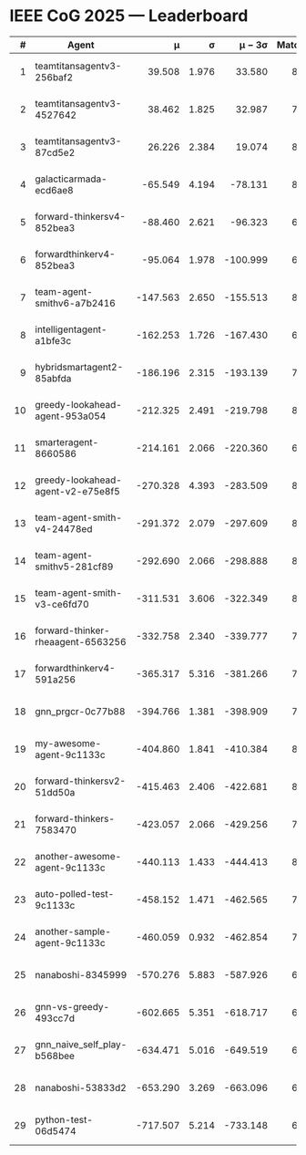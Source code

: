 # IEEE CoG 2025 — Leaderboard

| # | Agent | μ | σ | μ − 3σ | Matches | Updated |
|---:|---|---:|---:|---:|---:|---|
| 1 | teamtitansagentv3-256baf2 | 39.508 | 1.976 | 33.580 | 8420 | 2025-08-20 09:41 |
| 2 | teamtitansagentv3-4527642 | 38.462 | 1.825 | 32.987 | 7774 | 2025-08-20 09:41 |
| 3 | teamtitansagentv3-87cd5e2 | 26.226 | 2.384 | 19.074 | 8766 | 2025-08-20 09:41 |
| 4 | galacticarmada-ecd6ae8 | -65.549 | 4.194 | -78.131 | 8220 | 2025-08-20 09:41 |
| 5 | forward-thinkersv4-852bea3 | -88.460 | 2.621 | -96.323 | 6972 | 2025-08-20 09:41 |
| 6 | forwardthinkerv4-852bea3 | -95.064 | 1.978 | -100.999 | 6687 | 2025-08-20 09:41 |
| 7 | team-agent-smithv6-a7b2416 | -147.563 | 2.650 | -155.513 | 8080 | 2025-08-20 09:41 |
| 8 | intelligentagent-a1bfe3c | -162.253 | 1.726 | -167.430 | 6840 | 2025-08-20 09:41 |
| 9 | hybridsmartagent2-85abfda | -186.196 | 2.315 | -193.139 | 7510 | 2025-08-20 09:41 |
| 10 | greedy-lookahead-agent-953a054 | -212.325 | 2.491 | -219.798 | 8024 | 2025-08-20 09:41 |
| 11 | smarteragent-8660586 | -214.161 | 2.066 | -220.360 | 6983 | 2025-08-20 09:41 |
| 12 | greedy-lookahead-agent-v2-e75e8f5 | -270.328 | 4.393 | -283.509 | 8004 | 2025-08-20 09:41 |
| 13 | team-agent-smith-v4-24478ed | -291.372 | 2.079 | -297.609 | 8782 | 2025-08-20 09:41 |
| 14 | team-agent-smithv5-281cf89 | -292.690 | 2.066 | -298.888 | 8360 | 2025-08-20 09:41 |
| 15 | team-agent-smith-v3-ce6fd70 | -311.531 | 3.606 | -322.349 | 8902 | 2025-08-20 09:41 |
| 16 | forward-thinker-rheaagent-6563256 | -332.758 | 2.340 | -339.777 | 7560 | 2025-08-20 09:41 |
| 17 | forwardthinkerv4-591a256 | -365.317 | 5.316 | -381.266 | 7218 | 2025-08-20 09:41 |
| 18 | gnn_prgcr-0c77b88 | -394.766 | 1.381 | -398.909 | 7630 | 2025-08-20 09:41 |
| 19 | my-awesome-agent-9c1133c | -404.860 | 1.841 | -410.384 | 8560 | 2025-08-20 09:41 |
| 20 | forward-thinkersv2-51dd50a | -415.463 | 2.406 | -422.681 | 8400 | 2025-08-20 09:41 |
| 21 | forward-thinkers-7583470 | -423.057 | 2.066 | -429.256 | 7620 | 2025-08-20 09:41 |
| 22 | another-awesome-agent-9c1133c | -440.113 | 1.433 | -444.413 | 8920 | 2025-08-20 09:41 |
| 23 | auto-polled-test-9c1133c | -458.152 | 1.471 | -462.565 | 7860 | 2025-08-20 09:41 |
| 24 | another-sample-agent-9c1133c | -460.059 | 0.932 | -462.854 | 7900 | 2025-08-20 09:41 |
| 25 | nanaboshi-8345999 | -570.276 | 5.883 | -587.926 | 6980 | 2025-08-20 09:41 |
| 26 | gnn-vs-greedy-493cc7d | -602.665 | 5.351 | -618.717 | 6540 | 2025-08-20 09:41 |
| 27 | gnn_naive_self_play-b568bee | -634.471 | 5.016 | -649.519 | 6860 | 2025-08-20 09:41 |
| 28 | nanaboshi-53833d2 | -653.290 | 3.269 | -663.096 | 6180 | 2025-08-20 09:41 |
| 29 | python-test-06d5474 | -717.507 | 5.214 | -733.148 | 6750 | 2025-08-20 09:41 |
